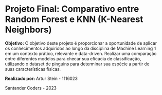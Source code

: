 # **Projeto Final: Comparativo entre Random Forest e KNN (K-Nearest Neighbors)**
**Objetivo:**
O objetivo deste projeto é proporcionar a oportunidade de aplicar os conhecimentos adquiridos ao longo da disciplina de Machine Learning 1 em um contexto prático, relevante e data-driven. 
Realizar uma comparação entre diferentes modelos para checar sua eficácia de classificação, utilizando o dataset de pinguins para determinar sua espécie a partir de suas características físicas.

**Realizado por:**
Artur Stein - 1116023

Santander Coders - 2023
